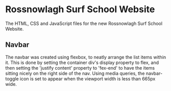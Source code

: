 # Rossnowlagh Surf School Website
The HTML, CSS and JavaScript files for the new Rossnowlagh Surf School Website. 

## Navbar
The navbar was created using flexbox, to neatly arrange the list items within it. This is done by setting the container div's display property to flex, and then setting the 'justify content' property to 'fex-end' to have the items sitting nicely on the right side of the nav. 
Using media queries, the navbar-toggle icon is set to appear when the viewport width is less than 665px wide. 

